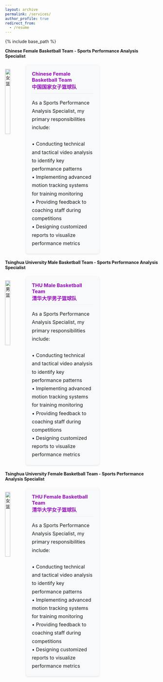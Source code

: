 ```yaml
---
layout: archive
permalink: /services/
author_profile: true
redirect_from:
  - /resume
---
```


{% include base_path %}

**Chinese Female Basketball Team - Sports Performance Analysis Specialist**

<div style="display: flex; gap: 20px; margin: 20px 0;">

  <img src="https://sportssuper.github.io/ZSL/assets/chinafemale/1.jpg" 
       alt="女篮" 
       style="width: 60%; height: auto;">

  <div style="width: 40%; padding: 20px; background: #f8f9fa; border-radius: 8px; box-shadow: 0 2px 5px rgba(0,0,0,0.1);">
    <h3 style="color: #960DBD; margin-top: 0; border-bottom: 1px solid #eee; padding-bottom: 10px;">
      Chinese Female Basketball Team<br>中国国家女子篮球队
    </h3>
    <p style="line-height: 1.7; font-size: 16px; margin-bottom: 0;">
      As a Sports Performance Analysis Specialist, my primary responsibilities include:<br><br>
    • Conducting technical and tactical video analysis to identify key performance patterns<br>
    • Implementing advanced motion tracking systems for training monitoring<br>
    • Providing feedback to coaching staff during competitions<br>
    • Designing customized reports to visualize performance metrics<br>
    </p>
<!--     <div style="margin-top: 20px; font-size: 14px; font-weight: 600; color: #666; letter-spacing: 0.3px;">
  Analytical Research|Data Visualizations|Player Scouting Reports|Basketball O's and X's strategy 
  </div> -->
  </div>
</div>


**Tsinghua University Male Basketball Team - Sports Performance Analysis Specialist**

<div style="display: flex; gap: 20px; margin: 20px 0;">

  <img src="https://sportssuper.github.io/ZSL//assets/images/thu1.jpg" 
       alt="男篮" 
       style="width: 60%; height: auto;">

  <div style="width: 40%; padding: 20px; background: #f8f9fa; border-radius: 8px; box-shadow: 0 2px 5px rgba(0,0,0,0.1);">
    <h3 style="color: #960DBD; margin-top: 0; border-bottom: 1px solid #eee; padding-bottom: 10px;">
      THU Male Basketball Team<br>清华大学男子篮球队
    </h3>
    <p style="line-height: 1.7; font-size: 16px; margin-bottom: 0;">
      As a Sports Performance Analysis Specialist, my primary responsibilities include:<br><br>
    • Conducting technical and tactical video analysis to identify key performance patterns<br>
    • Implementing advanced motion tracking systems for training monitoring<br>
    • Providing feedback to coaching staff during competitions<br>
    • Designing customized reports to visualize performance metrics<br>
    </p>
<!--  <div style="margin-top: 20px; font-size: 14px; font-weight: 600; color: #666; letter-spacing: 0.3px;">
  Analytical Research|Data Visualizations|Player Scouting Reports|Basketball O's and X's strategy 
  </div> -->
    
  </div>
</div>


**Tsinghua University Female Basketball Team - Sports Performance Analysis Specialist**

<div style="display: flex; gap: 20px; margin: 20px 0;">

  <img src="https://sportssuper.github.io/ZSL//assets/images/thu2.jpg" 
       alt="女篮" 
       style="width: 60%; height: auto;">

  <div style="width: 40%; padding: 20px; background: #f8f9fa; border-radius: 8px; box-shadow: 0 2px 5px rgba(0,0,0,0.1);">
    <h3 style="color: #960DBD; margin-top: 0; border-bottom: 1px solid #eee; padding-bottom: 10px;">
      THU Female Basketball Team<br>清华大学女子篮球队
    </h3>
    <p style="line-height: 1.7; font-size: 16px; margin-bottom: 0;">
      As a Sports Performance Analysis Specialist, my primary responsibilities include:<br><br>
    • Conducting technical and tactical video analysis to identify key performance patterns<br>
    • Implementing advanced motion tracking systems for training monitoring<br>
    • Providing feedback to coaching staff during competitions<br>
    • Designing customized reports to visualize performance metrics<br>
    </p>
<!--   <div style="margin-top: 20px; font-size: 14px; font-weight: 600; color: #666; letter-spacing: 0.3px;">
  Analytical Research|Data Visualizations|Player Scouting Reports|Basketball O's and X's strategy 
  </div> -->
    
  </div>
</div>






 
